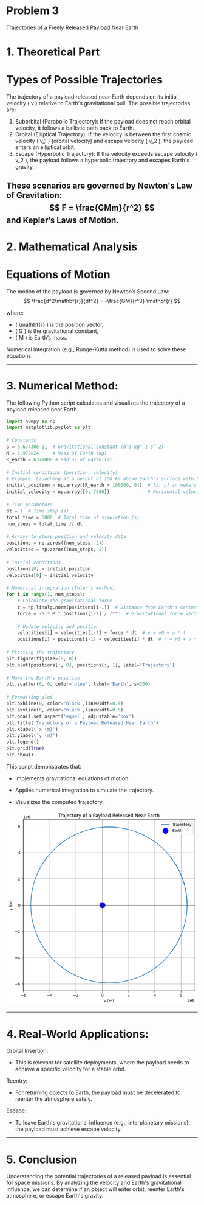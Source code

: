 # Problem 3

Trajectories of a Freely Released Payload Near Earth

# 1. Theoretical Part


# Types of Possible Trajectories
The trajectory of a payload released near Earth depends on its initial velocity \( v \) relative to Earth's gravitational pull. The possible trajectories are:

1. Suborbital (Parabolic Trajectory): If the payload does not reach orbital velocity, it follows a ballistic path back to Earth.
2. Orbital (Elliptical Trajectory): If the velocity is between the first cosmic velocity \( v_1 \) (orbital velocity) and escape velocity \( v_2 \), the payload enters an elliptical orbit.
3. Escape (Hyperbolic Trajectory): If the velocity exceeds escape velocity \( v_2 \), the payload follows a hyperbolic trajectory and escapes Earth's gravity.

These scenarios are governed by Newton's Law of Gravitation:
$$
F = \frac{GMm}{r^2}
$$
and Kepler’s Laws of Motion.
---

# 2. Mathematical Analysis

# Equations of Motion
The motion of the payload is governed by Newton’s Second Law:
$$
\frac{d^2\mathbf{r}}{dt^2} = -\frac{GM}{r^3} \mathbf{r}
$$

where:
- \( \mathbf{r} \) is the position vector,
- \( G \) is the gravitational constant,
- \( M \) is Earth’s mass.

Numerical integration (e.g., Runge-Kutta method) is used to solve these equations.

---

# 3. Numerical Method:
The following Python script calculates and visualizes the trajectory of a payload released near Earth.

```python
import numpy as np
import matplotlib.pyplot as plt

# Constants
G = 6.67430e-11  # Gravitational constant (m^3 kg^-1 s^-2)
M = 5.972e24     # Mass of Earth (kg)
R_earth = 6371000 # Radius of Earth (m)

# Initial conditions (position, velocity)
# Example: Launching at a height of 100 km above Earth's surface with horizontal velocity
initial_position = np.array([R_earth + 100000, 0])  # [x, y] in meters (100 km above Earth)
initial_velocity = np.array([0, 7500])              # Horizontal velocity in m/s

# Time parameters
dt = 1  # Time step (s)
total_time = 5000  # Total time of simulation (s)
num_steps = total_time // dt

# Arrays to store position and velocity data
positions = np.zeros((num_steps, 2))
velocities = np.zeros((num_steps, 2))

# Initial conditions
positions[0] = initial_position
velocities[0] = initial_velocity

# Numerical integration (Euler's method)
for i in range(1, num_steps):
    # Calculate the gravitational force
    r = np.linalg.norm(positions[i-1])  # Distance from Earth's center
    force = -G * M * positions[i-1] / r**3  # Gravitational force vector (N)
    
    # Update velocity and position
    velocities[i] = velocities[i-1] + force * dt  # v = v0 + a * t
    positions[i] = positions[i-1] + velocities[i] * dt  # r = r0 + v * t

# Plotting the trajectory
plt.figure(figsize=(8, 8))
plt.plot(positions[:, 0], positions[:, 1], label='Trajectory')

# Mark the Earth's position
plt.scatter(0, 0, color='blue', label='Earth', s=200)

# Formatting plot
plt.axhline(0, color='black',linewidth=0.5)
plt.axvline(0, color='black',linewidth=0.5)
plt.gca().set_aspect('equal', adjustable='box')
plt.title('Trajectory of a Payload Released Near Earth')
plt.xlabel('x (m)')
plt.ylabel('y (m)')
plt.legend()
plt.grid(True)
plt.show()

```

This script demonstrates that:

- Implements gravitational equations of motion.

- Applies numerical integration to simulate the trajectory.

- Visualizes the computed trajectory.

![Trajectory of a Freely Released Payload](images_gravity/problem3_gravity.png)

---

# 4. Real-World Applications:

Orbital Insertion:

- This is relevant for satellite deployments, where the payload needs to achieve a specific velocity for a stable orbit.

Reentry: 

- For returning objects to Earth, the payload must be decelerated to reenter the atmosphere safely.

Escape: 

- To leave Earth's gravitational influence (e.g., interplanetary missions), the payload must achieve escape velocity.

---

# 5. Conclusion
Understanding the potential trajectories of a released payload is essential for space missions. By analyzing the velocity and Earth's gravitational influence, we can determine if an object will enter orbit, reenter Earth's atmosphere, or escape Earth's gravity.